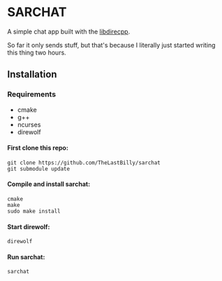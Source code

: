 # SARCHAT

A simple chat app built with the [libdirecpp](https://github.com/TheLastBilly/libdirecpp).

So far it only sends stuff, but that's because I literally just started writing this thing two hours.

## Installation

### Requirements
* cmake
* g++
* ncurses
* direwolf

#### First clone this repo:
```
git clone https://github.com/TheLastBilly/sarchat
git submodule update
```

#### Compile and install sarchat:
```
cmake
make
sudo make install
```
#### Start direwolf:
```
direwolf
```

#### Run sarchat:
```
sarchat
```
